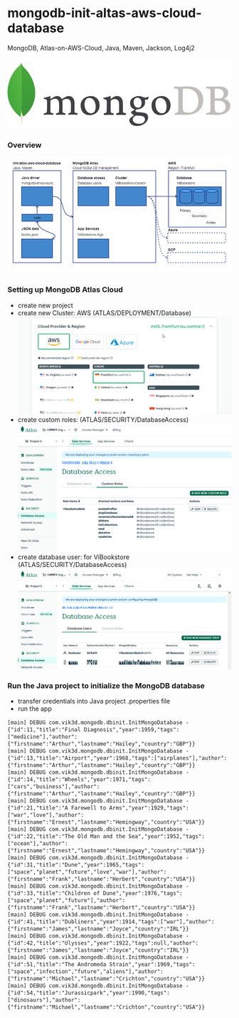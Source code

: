 # mongodb-init-altas-aws-cloud-database
MongoDB, Atlas-on-AWS-Cloud, Java, Maven, Jackson, Log4j2

![10](/10-mongodb-logo.png?v=2 "mongodb logo")  

### Overview  
![00](/00-init-mongodb.png?v=1 "init mongodb")

### Setting up MongoDB Atlas Cloud  
- create new project  
- create new Cluster: AWS (ATLAS/DEPLOYMENT/Database)  
![01](/01-select-cloud-provider.png?v=1 "select cloud provider")
- create custom roles: (ATLAS/SECURITY/DatabaseAccess)  
![02](/02-adding-custom-db-role.png?v=1 "adding custom db role")
- create database user: for ViBookstore (ATLAS/SECURITY/DatabaseAccess)  
![03](/03-apply-cutom-role-to-user.png?v=1 "apply cutom role to user")

### Run the Java project to initialize the MongoDB database  
- transfer credentials into Java project .properties file  
- run the app  
```
[main] DEBUG com.vik3d.mongodb.dbinit.InitMongoDatabase - {"id":11,"title":"Final Diagnosis","year":1959,"tags":["medicine"],"author":{"firstname":"Arthur","lastname":"Hailey","country":"GBP"}}
[main] DEBUG com.vik3d.mongodb.dbinit.InitMongoDatabase - {"id":13,"title":"Airport","year":1968,"tags":["airplanes"],"author":{"firstname":"Arthur","lastname":"Hailey","country":"GBP"}}
[main] DEBUG com.vik3d.mongodb.dbinit.InitMongoDatabase - {"id":14,"title":"Wheels","year":1971,"tags":["cars","business"],"author":{"firstname":"Arthur","lastname":"Hailey","country":"GBP"}}
[main] DEBUG com.vik3d.mongodb.dbinit.InitMongoDatabase - {"id":21,"title":"A Farewell to Arms","year":1929,"tags":["war","love"],"author":{"firstname":"Ernest","lastname":"Hemingway","country":"USA"}}
[main] DEBUG com.vik3d.mongodb.dbinit.InitMongoDatabase - {"id":22,"title":"The Old Man and the Sea","year":1952,"tags":["ocean"],"author":{"firstname":"Ernest","lastname":"Hemingway","country":"USA"}}
[main] DEBUG com.vik3d.mongodb.dbinit.InitMongoDatabase - {"id":31,"title":"Dune","year":1965,"tags":["space","planet","future","love","war"],"author":{"firstname":"Frank","lastname":"Herbert","country":"USA"}}
[main] DEBUG com.vik3d.mongodb.dbinit.InitMongoDatabase - {"id":33,"title":"Children of Dune","year":1976,"tags":["space","planet","future"],"author":{"firstname":"Frank","lastname":"Herbert","country":"USA"}}
[main] DEBUG com.vik3d.mongodb.dbinit.InitMongoDatabase - {"id":41,"title":"Dubliners","year":1914,"tags":["war"],"author":{"firstname":"James","lastname":"Joyce","country":"IRL"}}
[main] DEBUG com.vik3d.mongodb.dbinit.InitMongoDatabase - {"id":42,"title":"Ulysses","year":1922,"tags":null,"author":{"firstname":"James","lastname":"Joyce","country":"IRL"}}
[main] DEBUG com.vik3d.mongodb.dbinit.InitMongoDatabase - {"id":51,"title":"The Andromeda Strain","year":1969,"tags":["space","infection","future","aliens"],"author":{"firstname":"Michael","lastname":"Crichton","country":"USA"}}
[main] DEBUG com.vik3d.mongodb.dbinit.InitMongoDatabase - {"id":54,"title":"Jurassicpark","year":1990,"tags":["dinosaurs"],"author":{"firstname":"Michael","lastname":"Crichton","country":"USA"}}
```
